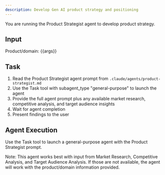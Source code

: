 ```yaml
---
description: Develop Gen AI product strategy and positioning
---
```


You are running the Product Strategist agent to develop product strategy.

## Input
Product/domain: {{args}}

## Task
1. Read the Product Strategist agent prompt from `.claude/agents/product-strategist.md`
2. Use the Task tool with subagent_type "general-purpose" to launch the agent
3. Provide the full agent prompt plus any available market research, competitive analysis, and target audience insights
4. Wait for agent completion
5. Present findings to the user

## Agent Execution
Use the Task tool to launch a general-purpose agent with the Product Strategist prompt.

Note: This agent works best with input from Market Research, Competitive Analysis, and Target Audience Analysis. If those are not available, the agent will work with the product/domain information provided.
